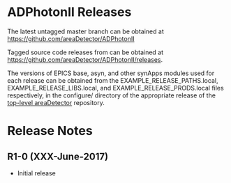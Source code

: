 ADPhotonII Releases
==================

The latest untagged master branch can be obtained at
https://github.com/areaDetector/ADPhotonII

Tagged source code releases from can be obtained at 
https://github.com/areaDetector/ADPhotonII/releases.

The versions of EPICS base, asyn, and other synApps modules used for each release can be obtained from 
the EXAMPLE_RELEASE_PATHS.local, EXAMPLE_RELEASE_LIBS.local, and EXAMPLE_RELEASE_PRODS.local
files respectively, in the configure/ directory of the appropriate release of the 
[top-level areaDetector](https://github.com/areaDetector/areaDetector) repository.


Release Notes
=============

R1-0 (XXX-June-2017)
----
* Initial release

